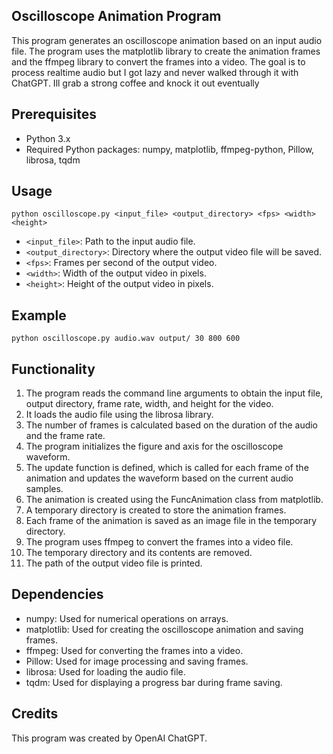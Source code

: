 ## Oscilloscope Animation Program

This program generates an oscilloscope animation based on an input audio file. The program uses the matplotlib library to create the animation frames and the ffmpeg library to convert the frames into a video. The goal is to process realtime audio but I got lazy and never walked through it with ChatGPT. Ill grab a strong coffee and knock it out eventually 

## Prerequisites

- Python 3.x
- Required Python packages: numpy, matplotlib, ffmpeg-python, Pillow, librosa, tqdm

## Usage

```
python oscilloscope.py <input_file> <output_directory> <fps> <width> <height>
```

- `<input_file>`: Path to the input audio file.
- `<output_directory>`: Directory where the output video file will be saved.
- `<fps>`: Frames per second of the output video.
- `<width>`: Width of the output video in pixels.
- `<height>`: Height of the output video in pixels.

## Example

```
python oscilloscope.py audio.wav output/ 30 800 600
```

## Functionality

1. The program reads the command line arguments to obtain the input file, output directory, frame rate, width, and height for the video.
2. It loads the audio file using the librosa library.
3. The number of frames is calculated based on the duration of the audio and the frame rate.
4. The program initializes the figure and axis for the oscilloscope waveform.
5. The update function is defined, which is called for each frame of the animation and updates the waveform based on the current audio samples.
6. The animation is created using the FuncAnimation class from matplotlib.
7. A temporary directory is created to store the animation frames.
8. Each frame of the animation is saved as an image file in the temporary directory.
9. The program uses ffmpeg to convert the frames into a video file.
10. The temporary directory and its contents are removed.
11. The path of the output video file is printed.

## Dependencies

- numpy: Used for numerical operations on arrays.
- matplotlib: Used for creating the oscilloscope animation and saving frames.
- ffmpeg: Used for converting the frames into a video.
- Pillow: Used for image processing and saving frames.
- librosa: Used for loading the audio file.
- tqdm: Used for displaying a progress bar during frame saving.

## Credits

This program was created by OpenAI ChatGPT.
